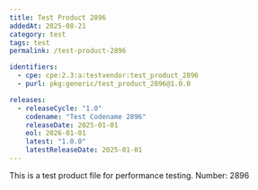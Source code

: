 ```yaml
---
title: Test Product 2896
addedAt: 2025-08-21
category: test
tags: test
permalink: /test-product-2896

identifiers:
  - cpe: cpe:2.3:a:testvendor:test_product_2896
  - purl: pkg:generic/test_product_2896@1.0.0

releases:
  - releaseCycle: "1.0"
    codename: "Test Codename 2896"
    releaseDate: 2025-01-01
    eol: 2026-01-01
    latest: "1.0.0"
    latestReleaseDate: 2025-01-01
---
```


This is a test product file for performance testing. Number: 2896
